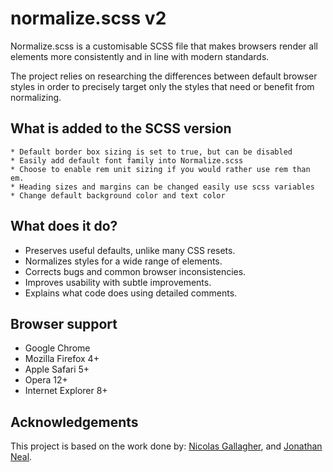 # normalize.scss v2

Normalize.scss is a customisable SCSS file that makes browsers render all
elements more consistently and in line with modern standards.

The project relies on researching the differences between default browser
styles in order to precisely target only the styles that need or benefit from
normalizing.

## What is added to the SCSS version

	* Default border box sizing is set to true, but can be disabled
	* Easily add default font family into Normalize.scss
	* Choose to enable rem unit sizing if you would rather use rem than em. 
	* Heading sizes and margins can be changed easily use scss variables
	* Change default background color and text color


## What does it do?

* Preserves useful defaults, unlike many CSS resets.
* Normalizes styles for a wide range of elements.
* Corrects bugs and common browser inconsistencies.
* Improves usability with subtle improvements.
* Explains what code does using detailed comments.


## Browser support

* Google Chrome
* Mozilla Firefox 4+
* Apple Safari 5+
* Opera 12+
* Internet Explorer 8+


## Acknowledgements

This project is based on the work done by: [Nicolas Gallagher](https://github.com/necolas),
and [Jonathan Neal](https://github.com/jonathantneal).